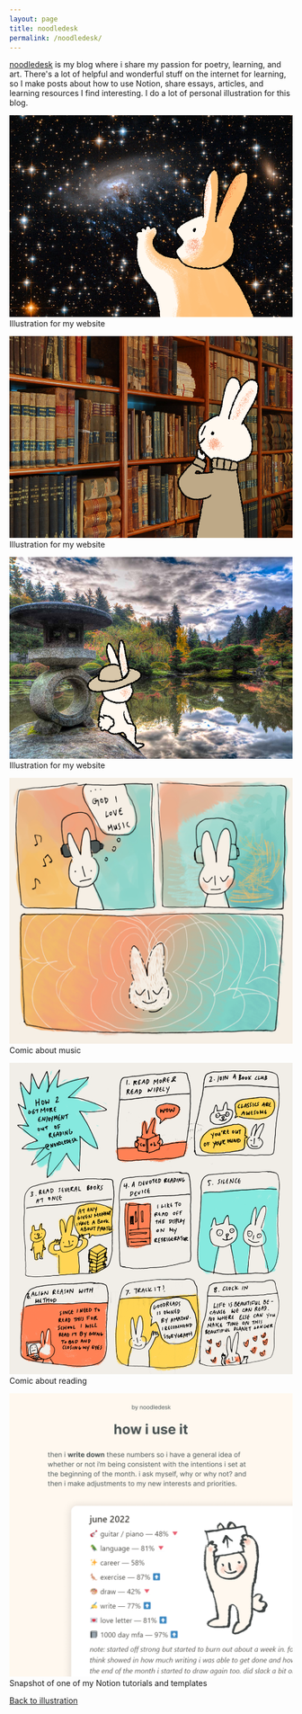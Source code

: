 ```yaml
---
layout: page
title: noodledesk
permalink: /noodledesk/
---
```

[noodledesk](https://noodledesk.tumblr.com) is my blog where i share my passion for poetry, learning, and art. There's a lot of helpful and wonderful stuff on the internet for learning, so I make posts about how to use Notion, share essays, articles, and learning resources I find interesting. I do a lot of personal illustration for this blog.

![Cover](/assets/img/map_cover.png "Sitemap")  
Illustration for my website 

![Cover](/assets/img/library_cover.png "Library")  
Illustration for my website 

![Cover](/assets/img/garden_cover.png "Garden")  
Illustration for my website 

![Cover](/assets/img/comic_music.jpg "Comic about music")  
Comic about music

![Cover](/assets/img/comic_reading.png "Comic about reading")  
Comic about reading

![Cover](/assets/img/noodledesk_habitsc.png "Snapshot of one of my Notion tutorials")  
Snapshot of one of my Notion tutorials and templates

[Back to illustration](/illustration)